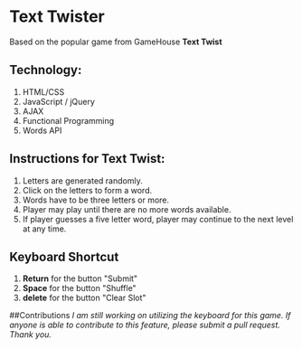 # Text Twister
Based on the popular game from GameHouse **Text Twist**

## Technology:
1. HTML/CSS
2. JavaScript / jQuery
3. AJAX
4. Functional Programming
5. Words API

## Instructions for Text Twist:

1. Letters are generated randomly.
2. Click on the letters to form a word.
3. Words have to be three letters or more.
4. Player may play until there are no more words available.
5. If player guesses a five letter word, player may continue to the next level at any time.

## Keyboard Shortcut
1. **Return** for the button "Submit"
2. **Space** for the button "Shuffle"
3. **delete** for the button "Clear Slot"

##Contributions
*I am still working on utilizing the keyboard for this game. If anyone is able to contribute to this feature, please submit a pull request. Thank you.* 

